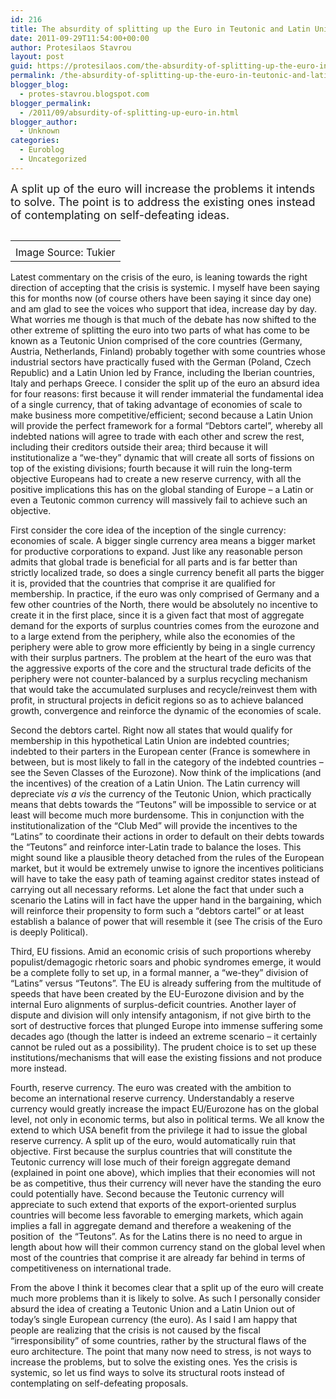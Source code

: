 ```yaml
---
id: 216
title: The absurdity of splitting up the Euro in Teutonic and Latin Unions
date: 2011-09-29T11:54:00+00:00
author: Protesilaos Stavrou
layout: post
guid: https://protesilaos.com/the-absurdity-of-splitting-up-the-euro-in-teutonic-and-latin-unions/
permalink: /the-absurdity-of-splitting-up-the-euro-in-teutonic-and-latin-unions/
blogger_blog:
  - protes-stavrou.blogspot.com
blogger_permalink:
  - /2011/09/absurdity-of-splitting-up-euro-in.html
blogger_author:
  - Unknown
categories:
  - Euroblog
  - Uncategorized
---
```

<span style="font-size: large;">A split up of the euro will increase the problems it intends to solve. The point is to address the existing ones instead of contemplating on self-defeating ideas.</span>

<table cellpadding="0" cellspacing="0" class="tr-caption-container" style="float: right; margin-left: 1em; text-align: right;">
  <tr>
    <td style="text-align: center;">
    </td>
  </tr>
  
  <tr>
    <td class="tr-caption" style="text-align: center;">
      Image Source: Tukier
    </td>
  </tr>
</table>

Latest commentary on the crisis of the euro, is leaning towards the right direction of accepting that the crisis is systemic. I myself have been saying this for months now (of course others have been saying it since day one) and am glad to see the voices who support that idea, increase day by day. What worries me though is that much of the debate has now shifted to the other extreme of splitting the euro into two parts of what has come to be known as a Teutonic Union comprised of the core countries (Germany, Austria, Netherlands, Finland) probably together with some countries whose industrial sectors have practically fused with the German (Poland, Czech Republic) and a Latin Union led by France, including the Iberian countries, Italy and perhaps Greece. I consider the split up of the euro an absurd idea for four reasons: first because it will render immaterial the fundamental idea of a single currency, that of taking advantage of economies of scale to make business more competitive/efficient; second because a Latin Union will provide the perfect framework for a formal &#8220;Debtors cartel&#8221;, whereby all indebted nations will agree to trade with each other and screw the rest, including their creditors outside their area; third because it will institutionalize a &#8220;we-they&#8221; dynamic that will create all sorts of fissions on top of the existing divisions; fourth because it will ruin the long-term objective Europeans had to create a new reserve currency, with all the positive implications this has on the global standing of Europe &#8211; a Latin or even a Teutonic common currency will massively fail to achieve such an objective.

First consider the core idea of the inception of the single currency: economies of scale. A bigger single currency area means a bigger market for productive corporations to expand. Just like any reasonable person admits that global trade is beneficial for all parts and is far better than strictly localized trade, so does a single currency benefit all parts the bigger it is, provided that the countries that comprise it are qualified for membership. In practice, if the euro was only comprised of Germany and a few other countries of the North, there would be absolutely no incentive to create it in the first place, since it is a given fact that most of aggregate demand for the exports of surplus countries comes from the eurozone and to a large extend from the periphery, while also the economies of the periphery were able to grow more efficiently by being in a single currency with their surplus partners. The problem at the heart of the euro was that the aggressive exports of the core and the structural trade deficits of the periphery were not counter-balanced by a surplus recycling mechanism that would take the accumulated surpluses and recycle/reinvest them with profit, in structural projects in deficit regions so as to achieve balanced growth, convergence and reinforce the dynamic of the economies of scale.

Second the debtors cartel. Right now all states that would qualify for membership in this hypothetical Latin Union are indebted countries; indebted to their parters in the European center (France is somewhere in between, but is most likely to fall in the category of the indebted countries &#8211; see the Seven Classes of the Eurozone). Now think of the implications (and the incentives) of the creation of a Latin Union. The Latin currency will depreciate _vis a vis_ the currency of the Teutonic Union, which practically means that debts towards the &#8220;Teutons&#8221; will be impossible to service or at least will become much more burdensome. This in conjunction with the institutionalization of the &#8220;Club Med&#8221; will provide the incentives to the &#8220;Latins&#8221; to coordinate their actions in order to default on their debts towards the &#8220;Teutons&#8221; and reinforce inter-Latin trade to balance the loses. This might sound like a plausible theory detached from the rules of the European market, but it would be extremely unwise to ignore the incentives politicians will have to take the easy path of teaming against creditor states instead of carrying out all necessary reforms. Let alone the fact that under such a scenario the Latins will in fact have the upper hand in the bargaining, which will reinforce their propensity to form such a &#8220;debtors cartel&#8221; or at least establish a balance of power that will resemble it (see <span class="headline"></span>The crisis of the Euro is deeply Political).

Third, EU fissions. Amid an economic crisis of such proportions whereby populist/demagogic rhetoric soars and phobic syndromes emerge, it would be a complete folly to set up, in a formal manner, a &#8220;we-they&#8221; division of &#8220;Latins&#8221; versus &#8220;Teutons&#8221;. The EU is already suffering from the multitude of speeds that have been created by the EU-Eurozone division and by the internal Euro alignments of surplus-deficit countries. Another layer of dispute and division will only intensify antagonism, if not give birth to the sort of destructive forces that plunged Europe into immense suffering some decades ago (though the latter is indeed an extreme scenario &#8211; it certainly cannot be ruled out as a possibility). The prudent choice is to set up these institutions/mechanisms that will ease the existing fissions and not produce more instead.

Fourth, reserve currency. The euro was created with the ambition to become an international reserve currency. Understandably a reserve currency would greatly increase the impact EU/Eurozone has on the global level, not only in economic terms, but also in political terms. We all know the extend to which USA benefit from the privilege it had to issue the global reserve currency. A split up of the euro, would automatically ruin that objective. First because the surplus countries that will constitute the Teutonic currency will lose much of their foreign aggregate demand (explained in point one above), which implies that their economies will not be as competitive, thus their currency will never have the standing the euro could potentially have. Second because the Teutonic currency will appreciate to such extend that exports of the export-oriented surplus countries will become less favorable to emerging markets, which again implies a fall in aggregate demand and therefore a weakening of the position of&nbsp; the &#8220;Teutons&#8221;. As for the Latins there is no need to argue in length about how will their common currency stand on the global level when most of the countries that comprise it are already far behind in terms of competitiveness on international trade.

From the above I think it becomes clear that a split up of the euro will create much more problems than it is likely to solve. As such I personally consider absurd the idea of creating a Teutonic Union and a Latin Union out of today&#8217;s single European currency (the euro). As I said I am happy that people are realizing that the crisis is not caused by the fiscal &#8220;irresponsibility&#8221; of some countries, rather by the structural flaws of the euro architecture. The point that many now need to stress, is not ways to increase the problems, but to solve the existing ones. Yes the crisis is systemic, so let us find ways to solve its structural roots instead of contemplating on self-defeating proposals.